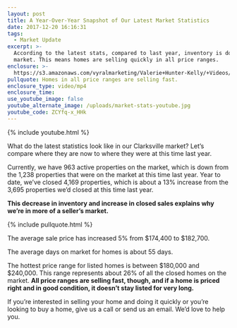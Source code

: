 ```yaml
---
layout: post
title: A Year-Over-Year Snapshot of Our Latest Market Statistics
date: 2017-12-20 16:16:31
tags:
  - Market Update
excerpt: >-
  According to the latest stats, compared to last year, inventory is down in our
  market. This means homes are selling quickly in all price ranges.
enclosure: >-
  https://s3.amazonaws.com/vyralmarketing/Valerie+Hunter-Kelly/+Videos/2017/December/Clarksville%252C+Tennessee+Real+Estate+Agent-+A+Year-Over-Year+Snapshot+of+Our+Latest+Market+Statistics.mp4
pullquote: Homes in all price ranges are selling fast.
enclosure_type: video/mp4
enclosure_time:
use_youtube_image: false
youtube_alternate_image: /uploads/market-stats-youtube.jpg
youtube_code: ZCYfq-x_HHk
---
```



{% include youtube.html %}

What do the latest statistics look like in our Clarksville market? Let’s compare where they are now to where they were at this time last year.

Currently, we have 963 active properties on the market, which is down from the 1,238 properties that were on the market at this time last year. Year to date, we’ve closed 4,169 properties, which is about a 13% increase from the 3,695 properties we’d closed at this time last year.

**This decrease in inventory and increase in closed sales explains why we’re in more of a seller’s market.**

{% include pullquote.html %}

The average sale price has increased 5% from $174,400 to $182,700.

The average days on market for homes is about 55 days.

The hottest price range for listed homes is between $180,000 and $240,000. This range represents about 26% of all the closed homes on the market. **All price ranges are selling fast, though, and if a home is priced right and in good condition, it doesn’t stay listed for very long.**

If you’re interested in selling your home and doing it quickly or you’re looking to buy a home, give us a call or send us an email. We’d love to help you.